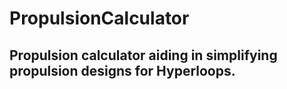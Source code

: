 # PropulsionCalculator

## Propulsion calculator aiding in simplifying propulsion designs for Hyperloops. 

